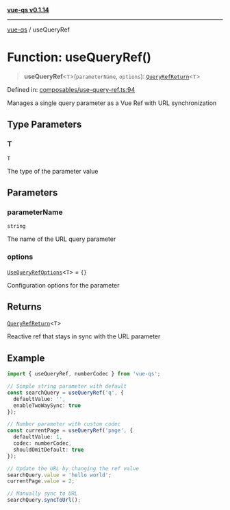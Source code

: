 [**vue-qs v0.1.14**](../README.md)

***

[vue-qs](../README.md) / useQueryRef

# Function: useQueryRef()

> **useQueryRef**\<`T`\>(`parameterName`, `options`): [`QueryRefReturn`](../type-aliases/QueryRefReturn.md)\<`T`\>

Defined in: [composables/use-query-ref.ts:94](https://github.com/iamsomraj/vue-qs/blob/ec4fb3c838b3c4df192df135415be97046b0cf75/src/composables/use-query-ref.ts#L94)

Manages a single query parameter as a Vue Ref with URL synchronization

## Type Parameters

### T

`T`

The type of the parameter value

## Parameters

### parameterName

`string`

The name of the URL query parameter

### options

[`UseQueryRefOptions`](../type-aliases/UseQueryRefOptions.md)\<`T`\> = `{}`

Configuration options for the parameter

## Returns

[`QueryRefReturn`](../type-aliases/QueryRefReturn.md)\<`T`\>

Reactive ref that stays in sync with the URL parameter

## Example

```typescript
import { useQueryRef, numberCodec } from 'vue-qs';

// Simple string parameter with default
const searchQuery = useQueryRef('q', {
  defaultValue: '',
  enableTwoWaySync: true
});

// Number parameter with custom codec
const currentPage = useQueryRef('page', {
  defaultValue: 1,
  codec: numberCodec,
  shouldOmitDefault: true
});

// Update the URL by changing the ref value
searchQuery.value = 'hello world';
currentPage.value = 2;

// Manually sync to URL
searchQuery.syncToUrl();
```
